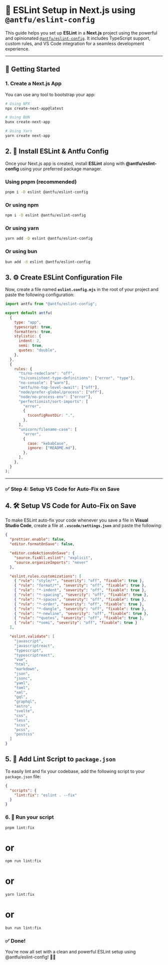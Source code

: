 # 🧠 ESLint Setup in Next.js using `@antfu/eslint-config`

This guide helps you set up **ESLint** in a **Next.js** project using the powerful and opinionated [`@antfu/eslint-config`](https://github.com/antfu/eslint-config). It includes TypeScript support, custom rules, and VS Code integration for a seamless development experience.

---

## 🚀 Getting Started

### 1. Create a Next.js App

You can use any tool to bootstrap your app:

```bash
# Using NPX
npx create-next-app@latest

# Using BUN
bunx create-next-app

# Using Yarn
yarn create next-app
```

## 2. 🧩 Install ESLint & Antfu Config

Once your Next.js app is created, install **ESLint** along with **@antfu/eslint-config** using your preferred package manager.

### Using pnpm (recommended)
```bash
pnpm i -D eslint @antfu/eslint-config
```
### Or using npm
```bash
npm i -D eslint @antfu/eslint-config
```
### Or using yarn
```bash
yarn add -D eslint @antfu/eslint-config
```

### Or using bun
```bash
bun add -d eslint @antfu/eslint-config
```

## 3. ⚙️ Create ESLint Configuration File

Now, create a file named **`eslint.config.mjs`** in the root of your project and paste the following configuration:

```js
import antfu from "@antfu/eslint-config";

export default antfu(
  {
    type: "app",
    typescript: true,
    formatters: true,
    stylistic: {
      indent: 2,
      semi: true,
      quotes: "double",
    },
  },
  {
    rules: {
      "ts/no-redeclare": "off",
      "ts/consistent-type-definitions": ["error", "type"],
      "no-console": ["warn"],
      "antfu/no-top-level-await": ["off"],
      "node/prefer-global/process": ["off"],
      "node/no-process-env": ["error"],
      "perfectionist/sort-imports": [
        "error",
        {
          tsconfigRootDir: ".",
        },
      ],
      "unicorn/filename-case": [
        "error",
        {
          case: "kebabCase",
          ignore: ["README.md"],
        },
      ],
    },
  }
);

```
---

### ✅ Step 4: Setup VS Code for Auto-Fix on Save


## 4. 🛠️ Setup VS Code for Auto-Fix on Save

To make ESLint auto-fix your code whenever you save a file in **Visual Studio Code**, create a file at **`.vscode/settings.json`** and paste the following:

```json
{
  "prettier.enable": false,
  "editor.formatOnSave": false,

  "editor.codeActionsOnSave": {
    "source.fixAll.eslint": "explicit",
    "source.organizeImports": "never"
  },

  "eslint.rules.customizations": [
    { "rule": "style/*", "severity": "off", "fixable": true },
    { "rule": "format/*", "severity": "off", "fixable": true },
    { "rule": "*-indent", "severity": "off", "fixable": true },
    { "rule": "*-spacing", "severity": "off", "fixable": true },
    { "rule": "*-spaces", "severity": "off", "fixable": true },
    { "rule": "*-order", "severity": "off", "fixable": true },
    { "rule": "*-dangle", "severity": "off", "fixable": true },
    { "rule": "*-newline", "severity": "off", "fixable": true },
    { "rule": "*quotes", "severity": "off", "fixable": true },
    { "rule": "*semi", "severity": "off", "fixable": true }
  ],

  "eslint.validate": [
    "javascript",
    "javascriptreact",
    "typescript",
    "typescriptreact",
    "vue",
    "html",
    "markdown",
    "json",
    "jsonc",
    "yaml",
    "toml",
    "xml",
    "gql",
    "graphql",
    "astro",
    "svelte",
    "css",
    "less",
    "scss",
    "pcss",
    "postcss"
  ]
}

```

## 5. 🚀 Add Lint Script to `package.json`

To easily lint and fix your codebase, add the following script to your `package.json` file:

```json
{
  "scripts": {
    "lint:fix": "eslint . --fix"
  }
}
```
### 6. 🎉 Run your script
```bash
pnpm lint:fix
```
# or
```bash
npm run lint:fix
```
# or
```bash
yarn lint:fix
```
# or
```bash
bun run lint:fix
```

### ✅ Done!
You're now all set with a clean and powerful ESLint setup using @antfu/eslint-config! 🧼🔥

